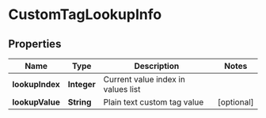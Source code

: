 
# CustomTagLookupInfo

## Properties
Name | Type | Description | Notes
------------ | ------------- | ------------- | -------------
**lookupIndex** | **Integer** | Current value index in values list | 
**lookupValue** | **String** | Plain text custom tag value |  [optional]



